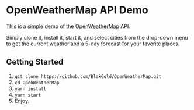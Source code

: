 # OpenWeatherMap API Demo

This is a simple demo of the [OpenWeatherMap](https://openweathermap.org/) API.

Simply clone it, install it, start it, and select cities from the drop-down menu to get the current weather and a 5-day forecast for your favorite places.

## Getting Started

1. `git clone https://github.com/BlakGold/OpenWeatherMap.git`
2. `cd OpenWeatherMap`
3. `yarn install`
4. `yarn start`
5. Enjoy.
